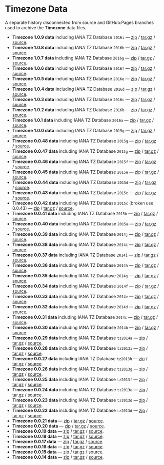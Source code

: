 # Timezone Data

A separate history disconnected from source and GitHub:Pages branches used to
archive the **Timezone** data files.

 * **Timezone 1.0.9 data** including IANA TZ Database `2016i` &mdash;
   [zip](https://github.com/bigeasy/timezone/zipball/data-v1.0.9)
   /
   [tar.gz](https://github.com/bigeasy/timezone/tarball/data-v1.0.9)
   /
   [source](https://github.com/bigeasy/timezone/tree/data-v1.0.9).
 * **Timezone 1.0.8 data** including IANA TZ Database `2016h` &mdash;
   [zip](https://github.com/bigeasy/timezone/zipball/data-v1.0.8)
   /
   [tar.gz](https://github.com/bigeasy/timezone/tarball/data-v1.0.8)
   /
   [source](https://github.com/bigeasy/timezone/tree/data-v1.0.8).
 * **Timezone 1.0.7 data** including IANA TZ Database `2016g` &mdash;
   [zip](https://github.com/bigeasy/timezone/zipball/data-v1.0.7)
   /
   [tar.gz](https://github.com/bigeasy/timezone/tarball/data-v1.0.7)
   /
   [source](https://github.com/bigeasy/timezone/tree/data-v1.0.7).
 * **Timezone 1.0.6 data** including IANA TZ Database `2016f` &mdash;
   [zip](https://github.com/bigeasy/timezone/zipball/data-v1.0.6)
   /
   [tar.gz](https://github.com/bigeasy/timezone/tarball/data-v1.0.6)
   /
   [source](https://github.com/bigeasy/timezone/tree/data-v1.0.6).
 * **Timezone 1.0.5 data** including IANA TZ Database `2016e` &mdash;
   [zip](https://github.com/bigeasy/timezone/zipball/data-v1.0.5)
   /
   [tar.gz](https://github.com/bigeasy/timezone/tarball/data-v1.0.5)
   /
   [source](https://github.com/bigeasy/timezone/tree/data-v1.0.5).
 * **Timezone 1.0.4 data** including IANA TZ Database `2016d` &mdash;
   [zip](https://github.com/bigeasy/timezone/zipball/data-v1.0.4)
   /
   [tar.gz](https://github.com/bigeasy/timezone/tarball/data-v1.0.4)
   /
   [source](https://github.com/bigeasy/timezone/tree/data-v1.0.4).
 * **Timezone 1.0.3 data** including IANA TZ Database `2016c` &mdash;
   [zip](https://github.com/bigeasy/timezone/zipball/data-v1.0.3)
   /
   [tar.gz](https://github.com/bigeasy/timezone/tarball/data-v1.0.3)
   /
   [source](https://github.com/bigeasy/timezone/tree/data-v1.0.3).
 * **Timezone 1.0.2 data** including IANA TZ Database `2016b` &mdash;
   [zip](https://github.com/bigeasy/timezone/zipball/data-v1.0.2)
   /
   [tar.gz](https://github.com/bigeasy/timezone/tarball/data-v1.0.2)
   /
   [source](https://github.com/bigeasy/timezone/tree/data-v1.0.2).
 * **Timezone 1.0.1 data** including IANA TZ Database `2016a` &mdash;
   [zip](https://github.com/bigeasy/timezone/zipball/data-v1.0.1)
   /
   [tar.gz](https://github.com/bigeasy/timezone/tarball/data-v1.0.1)
   /
   [source](https://github.com/bigeasy/timezone/tree/data-v1.0.1).
 * **Timezone 1.0.0 data** including IANA TZ Database `2015g` &mdash;
   [zip](https://github.com/bigeasy/timezone/zipball/data-v1.0.0)
   /
   [tar.gz](https://github.com/bigeasy/timezone/tarball/data-v1.0.0)
   /
   [source](https://github.com/bigeasy/timezone/tree/data-v1.0.0).
 * **Timezone 0.0.48 data** including IANA TZ Database `2015g` &mdash;
   [zip](https://github.com/bigeasy/timezone/zipball/data-v0.0.48)
   /
   [tar.gz](https://github.com/bigeasy/timezone/tarball/data-v0.0.48)
   /
   [source](https://github.com/bigeasy/timezone/tree/data-v0.0.48).
 * **Timezone 0.0.47 data** including IANA TZ Database `2015g` &mdash;
   [zip](https://github.com/bigeasy/timezone/zipball/data-v0.0.47)
   /
   [tar.gz](https://github.com/bigeasy/timezone/tarball/data-v0.0.47)
   /
   [source](https://github.com/bigeasy/timezone/tree/data-v0.0.47).
 * **Timezone 0.0.46 data** including IANA TZ Database `2015f` &mdash;
   [zip](https://github.com/bigeasy/timezone/zipball/data-v0.0.46)
   /
   [tar.gz](https://github.com/bigeasy/timezone/tarball/data-v0.0.46)
   /
   [source](https://github.com/bigeasy/timezone/tree/data-v0.0.46).
 * **Timezone 0.0.45 data** including IANA TZ Database `2015e` &mdash;
   [zip](https://github.com/bigeasy/timezone/zipball/data-v0.0.45)
   /
   [tar.gz](https://github.com/bigeasy/timezone/tarball/data-v0.0.45)
   /
   [source](https://github.com/bigeasy/timezone/tree/data-v0.0.45).
 * **Timezone 0.0.44 data** including IANA TZ Database `2015d` &mdash;
   [zip](https://github.com/bigeasy/timezone/zipball/data-v0.0.44)
   /
   [tar.gz](https://github.com/bigeasy/timezone/tarball/data-v0.0.44)
   /
   [source](https://github.com/bigeasy/timezone/tree/data-v0.0.44).
 * **Timezone 0.0.43 data** including IANA TZ Database `2015c` &mdash;
   [zip](https://github.com/bigeasy/timezone/zipball/data-v0.0.43)
   /
   [tar.gz](https://github.com/bigeasy/timezone/tarball/data-v0.0.43)
   /
   [source](https://github.com/bigeasy/timezone/tree/data-v0.0.43).
 * **Timezone 0.0.42 data** including IANA TZ Database `2015c` (broken use 0.0.43) &mdash;
   [zip](https://github.com/bigeasy/timezone/zipball/data-v0.0.42)
   /
   [tar.gz](https://github.com/bigeasy/timezone/tarball/data-v0.0.42)
   /
   [source](https://github.com/bigeasy/timezone/tree/data-v0.0.42).
 * **Timezone 0.0.41 data** including IANA TZ Database `2015b` &mdash;
   [zip](https://github.com/bigeasy/timezone/zipball/data-v0.0.41)
   /
   [tar.gz](https://github.com/bigeasy/timezone/tarball/data-v0.0.41)
   /
   [source](https://github.com/bigeasy/timezone/tree/data-v0.0.41).
 * **Timezone 0.0.40 data** including IANA TZ Database `2015a` &mdash;
   [zip](https://github.com/bigeasy/timezone/zipball/data-v0.0.40)
   /
   [tar.gz](https://github.com/bigeasy/timezone/tarball/data-v0.0.40)
   /
   [source](https://github.com/bigeasy/timezone/tree/data-v0.0.40).
 * **Timezone 0.0.39 data** including IANA TZ Database `2014j` &mdash;
   [zip](https://github.com/bigeasy/timezone/zipball/data-v0.0.39)
   /
   [tar.gz](https://github.com/bigeasy/timezone/tarball/data-v0.0.39)
   /
   [source](https://github.com/bigeasy/timezone/tree/data-v0.0.39).
 * **Timezone 0.0.38 data** including IANA TZ Database `2014i` &mdash;
   [zip](https://github.com/bigeasy/timezone/zipball/data-v0.0.38)
   /
   [tar.gz](https://github.com/bigeasy/timezone/tarball/data-v0.0.38)
   /
   [source](https://github.com/bigeasy/timezone/tree/data-v0.0.38).
 * **Timezone 0.0.37 data** including IANA TZ Database `2014i` &mdash;
   [zip](https://github.com/bigeasy/timezone/zipball/data-v0.0.37)
   /
   [tar.gz](https://github.com/bigeasy/timezone/tarball/data-v0.0.37)
   /
   [source](https://github.com/bigeasy/timezone/tree/data-v0.0.37).
 * **Timezone 0.0.36 data** including IANA TZ Database `2014h` &mdash;
   [zip](https://github.com/bigeasy/timezone/zipball/data-v0.0.36)
   /
   [tar.gz](https://github.com/bigeasy/timezone/tarball/data-v0.0.36)
   /
   [source](https://github.com/bigeasy/timezone/tree/data-v0.0.36).
 * **Timezone 0.0.35 data** including IANA TZ Database `2014g` &mdash;
   [zip](https://github.com/bigeasy/timezone/zipball/data-v0.0.35)
   /
   [tar.gz](https://github.com/bigeasy/timezone/tarball/data-v0.0.35)
   /
   [source](https://github.com/bigeasy/timezone/tree/data-v0.0.35).
 * **Timezone 0.0.34 data** including IANA TZ Database `2014f` &mdash;
   [zip](https://github.com/bigeasy/timezone/zipball/data-v0.0.34)
   /
   [tar.gz](https://github.com/bigeasy/timezone/tarball/data-v0.0.34)
   /
   [source](https://github.com/bigeasy/timezone/tree/data-v0.0.34).
 * **Timezone 0.0.33 data** including IANA TZ Database `2014e` &mdash;
   [zip](https://github.com/bigeasy/timezone/zipball/data-v0.0.33)
   /
   [tar.gz](https://github.com/bigeasy/timezone/tarball/data-v0.0.33)
   /
   [source](https://github.com/bigeasy/timezone/tree/data-v0.0.33).
 * **Timezone 0.0.32 data** including IANA TZ Database `2014d` &mdash;
   [zip](https://github.com/bigeasy/timezone/zipball/data-v0.0.32)
   /
   [tar.gz](https://github.com/bigeasy/timezone/tarball/data-v0.0.32)
   /
   [source](https://github.com/bigeasy/timezone/tree/data-v0.0.32).
 * **Timezone 0.0.31 data** including IANA TZ Database `2014c` &mdash;
   [zip](https://github.com/bigeasy/timezone/zipball/data-v0.0.31)
   /
   [tar.gz](https://github.com/bigeasy/timezone/tarball/data-v0.0.31)
   /
   [source](https://github.com/bigeasy/timezone/tree/data-v0.0.31).
 * **Timezone 0.0.30 data** including IANA TZ Database `2014b` &mdash;
   [zip](https://github.com/bigeasy/timezone/zipball/data-v0.0.30)
   /
   [tar.gz](https://github.com/bigeasy/timezone/tarball/data-v0.0.30)
   /
   [source](https://github.com/bigeasy/timezone/tree/data-v0.0.30).
 * **Timezone 0.0.29 data** including IANA TZ Database `tz2014a` &mdash;
   [zip](https://github.com/bigeasy/timezone/zipball/data-v0.0.29)
   /
   [tar.gz](https://github.com/bigeasy/timezone/tarball/data-v0.0.29)
   /
   [source](https://github.com/bigeasy/timezone/tree/data-v0.0.29).
 * **Timezone 0.0.28 data** including IANA TZ Database `tz2013i` &mdash;
   [zip](https://github.com/bigeasy/timezone/zipball/data-v0.0.28)
   /
   [tar.gz](https://github.com/bigeasy/timezone/tarball/data-v0.0.28)
   /
   [source](https://github.com/bigeasy/timezone/tree/data-v0.0.28).
 * **Timezone 0.0.27 data** including IANA TZ Database `tz2013h` &mdash;
   [zip](https://github.com/bigeasy/timezone/zipball/data-v0.0.27)
   /
   [tar.gz](https://github.com/bigeasy/timezone/tarball/data-v0.0.27)
   /
   [source](https://github.com/bigeasy/timezone/tree/data-v0.0.27).
 * **Timezone 0.0.26 data** including IANA TZ Database `tz2013g` &mdash;
   [zip](https://github.com/bigeasy/timezone/zipball/data-v0.0.26)
   /
   [tar.gz](https://github.com/bigeasy/timezone/tarball/data-v0.0.26)
   /
   [source](https://github.com/bigeasy/timezone/tree/data-v0.0.26).
 * **Timezone 0.0.25 data** including IANA TZ Database `tz2013f` &mdash;
   [zip](https://github.com/bigeasy/timezone/zipball/data-v0.0.25)
   /
   [tar.gz](https://github.com/bigeasy/timezone/tarball/data-v0.0.25)
   /
   [source](https://github.com/bigeasy/timezone/tree/data-v0.0.25).
 * **Timezone 0.0.24 data** including IANA TZ Database `tz2013e` &mdash;
   [zip](https://github.com/bigeasy/timezone/zipball/data-v0.0.24)
   /
   [tar.gz](https://github.com/bigeasy/timezone/tarball/data-v0.0.24)
   /
   [source](https://github.com/bigeasy/timezone/tree/data-v0.0.24).
 * **Timezone 0.0.23 data** including IANA TZ Database `tz2013d` &mdash;
   [zip](https://github.com/bigeasy/timezone/zipball/data-v0.0.23)
   /
   [tar.gz](https://github.com/bigeasy/timezone/tarball/data-v0.0.23)
   /
   [source](https://github.com/bigeasy/timezone/tree/data-v0.0.23).
 * **Timezone 0.0.22 data** including IANA TZ Database `tz2013d` &mdash;
   [zip](https://github.com/bigeasy/timezone/zipball/data-v0.0.22)
   /
   [tar.gz](https://github.com/bigeasy/timezone/tarball/data-v0.0.22)
   /
   [source](https://github.com/bigeasy/timezone/tree/data-v0.0.22).
 * **Timezone 0.0.21 data** &mdash;
   [zip](https://github.com/bigeasy/timezone/zipball/data-v0.0.21)
   /
   [tar.gz](https://github.com/bigeasy/timezone/tarball/data-v0.0.21)
   /
   [source](https://github.com/bigeasy/timezone/tree/data-v0.0.21).
 * **Timezone 0.0.20 data** &mdash;
   [zip](https://github.com/bigeasy/timezone/zipball/data-v0.0.20)
   /
   [tar.gz](https://github.com/bigeasy/timezone/tarball/data-v0.0.20)
   /
   [source](https://github.com/bigeasy/timezone/tree/data-v0.0.20).
 * **Timezone 0.0.19 data** &mdash;
   [zip](https://github.com/bigeasy/timezone/zipball/data-v0.0.19)
   /
   [tar.gz](https://github.com/bigeasy/timezone/tarball/data-v0.0.19)
   /
   [source](https://github.com/bigeasy/timezone/tree/data-v0.0.19).
 * **Timezone 0.0.18 data** &mdash;
   [zip](https://github.com/bigeasy/timezone/zipball/data-v0.0.18)
   /
   [tar.gz](https://github.com/bigeasy/timezone/tarball/data-v0.0.18)
   /
   [source](https://github.com/bigeasy/timezone/tree/data-v0.0.18).
 * **Timezone 0.0.17 data** &mdash;
   [zip](https://github.com/bigeasy/timezone/zipball/data-v0.0.17)
   /
   [tar.gz](https://github.com/bigeasy/timezone/tarball/data-v0.0.17)
   /
   [source](https://github.com/bigeasy/timezone/tree/data-v0.0.17).
 * **Timezone 0.0.16 data** &mdash;
   [zip](https://github.com/bigeasy/timezone/zipball/data-v0.0.16)
   /
   [tar.gz](https://github.com/bigeasy/timezone/tarball/data-v0.0.16)
   /
   [source](https://github.com/bigeasy/timezone/tree/data-v0.0.16).
 * **Timezone 0.0.15 data** &mdash;
   [zip](https://github.com/bigeasy/timezone/zipball/data-v0.0.15)
   /
   [tar.gz](https://github.com/bigeasy/timezone/tarball/data-v0.0.15)
   /
   [source](https://github.com/bigeasy/timezone/tree/data-v0.0.15).
 * **Timezone 0.0.14 data** &mdash;
   [zip](https://github.com/bigeasy/timezone/zipball/data-v0.0.14)
   /
   [tar.gz](https://github.com/bigeasy/timezone/tarball/data-v0.0.14)
   /
   [source](https://github.com/bigeasy/timezone/tree/data-v0.0.14).
